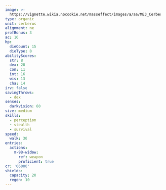 ```yaml
---
image: >-
  https://vignette.wikia.nocookie.net/masseffect/images/a/aa/ME3_Cerberus_Nemesis.png/revision/latest/scale-to-width-down/338?cb=20120314005634
type: organic
unit: cerberus
alignment: ne
profBonus: 3
ac: 16
hp:
  dieCount: 15
  dieType: 8
abilityScores:
  str: 8
  dex: 20
  con: 11
  int: 16
  wis: 13
  cha: 14
irv: false
savingThrows:
  - dex
senses:
  darkvision: 60
size: medium
skills:
  - perception
  - stealth
  - survival
speed:
  walk: 30
entries:
  actions:
    m-98-widow:
      ref: weapon
      proficient: true
cr: '06000'
shields:
  capacity: 20
  regen: 10
---
```

